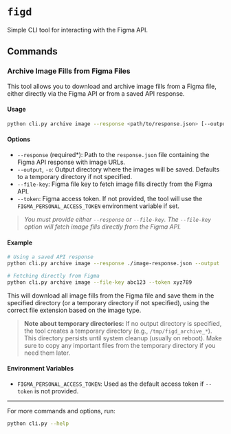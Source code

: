 # `figd`

Simple CLI tool for interacting with the Figma API.

## Commands

### Archive Image Fills from Figma Files

This tool allows you to download and archive image fills from a Figma file, either directly via the Figma API or from a saved API response.

#### Usage

```bash
python cli.py archive image --response <path/to/response.json> [--output <output_dir>] [--file-key <figma_file_key>] [--token <access_token>]
```

#### Options
- `--response` (required*): Path to the `response.json` file containing the Figma API response with image URLs.
- `--output`, `-o`: Output directory where the images will be saved. Defaults to a temporary directory if not specified.
- `--file-key`: Figma file key to fetch image fills directly from the Figma API.
- `--token`: Figma access token. If not provided, the tool will use the `FIGMA_PERSONAL_ACCESS_TOKEN` environment variable if set.

> *You must provide either `--response` or `--file-key`. The `--file-key` option will fetch image fills directly from the Figma API.*

#### Example

```bash
# Using a saved API response
python cli.py archive image --response ./image-response.json --output ./downloads

# Fetching directly from Figma
python cli.py archive image --file-key abc123 --token xyz789
```

This will download all image fills from the Figma file and save them in the specified directory (or a temporary directory if not specified), using the correct file extension based on the image type.

> **Note about temporary directories:** If no output directory is specified, the tool creates a temporary directory (e.g., `/tmp/figd_archive_*`). This directory persists until system cleanup (usually on reboot). Make sure to copy any important files from the temporary directory if you need them later.

#### Environment Variables
- `FIGMA_PERSONAL_ACCESS_TOKEN`: Used as the default access token if `--token` is not provided.

---

For more commands and options, run:
```bash
python cli.py --help
```